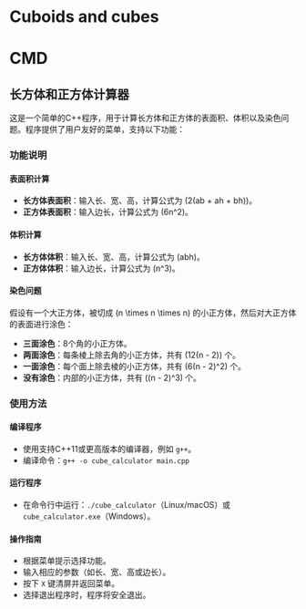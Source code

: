# Cuboids and cubes
 
# CMD
## 长方体和正方体计算器

这是一个简单的C++程序，用于计算长方体和正方体的表面积、体积以及染色问题。程序提供了用户友好的菜单，支持以下功能：

### 功能说明

#### 表面积计算
- **长方体表面积**：输入长、宽、高，计算公式为 \(2(ab + ah + bh)\)。
- **正方体表面积**：输入边长，计算公式为 \(6n^2\)。

#### 体积计算
- **长方体体积**：输入长、宽、高，计算公式为 \(abh\)。
- **正方体体积**：输入边长，计算公式为 \(n^3\)。

#### 染色问题
假设有一个大正方体，被切成 \(n \times n \times n\) 的小正方体，然后对大正方体的表面进行涂色：
- **三面涂色**：8个角的小正方体。
- **两面涂色**：每条棱上除去角的小正方体，共有 \(12(n - 2)\) 个。
- **一面涂色**：每个面上除去棱的小正方体，共有 \(6(n - 2)^2\) 个。
- **没有涂色**：内部的小正方体，共有 \((n - 2)^3\) 个。

### 使用方法

#### 编译程序
- 使用支持C++11或更高版本的编译器，例如 `g++`。
- 编译命令：`g++ -o cube_calculator main.cpp`

#### 运行程序
- 在命令行中运行：`./cube_calculator`（Linux/macOS）或 `cube_calculator.exe`（Windows）。

#### 操作指南
- 根据菜单提示选择功能。
- 输入相应的参数（如长、宽、高或边长）。
- 按下 `X` 键清屏并返回菜单。
- 选择退出程序时，程序将安全退出。
